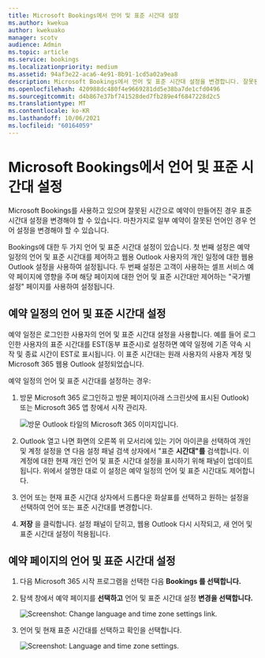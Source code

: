 ```yaml
---
title: Microsoft Bookings에서 언어 및 표준 시간대 설정
ms.author: kwekua
author: kwekuako
manager: scotv
audience: Admin
ms.topic: article
ms.service: bookings
ms.localizationpriority: medium
ms.assetid: 94af3e22-aca6-4e91-8b91-1cd5a02a9ea8
description: Microsoft Bookings에서 언어 및 표준 시간대 설정을 변경합니다. 잘못된 시간으로 예약을 만든 경우 Bookings가 잘못된 표준 시간대에 대해 설정될 수 있습니다.
ms.openlocfilehash: 420988dc480f4e9669281dd5e38ba7de1cfd0496
ms.sourcegitcommit: d4b867e37bf741528ded7fb289e4f6847228d2c5
ms.translationtype: MT
ms.contentlocale: ko-KR
ms.lasthandoff: 10/06/2021
ms.locfileid: "60164059"
---
```

# <a name="set-language-and-time-zones-in-microsoft-bookings"></a>Microsoft Bookings에서 언어 및 표준 시간대 설정

Microsoft Bookings를 사용하고 있으며 잘못된 시간으로 예약이 만들어진 경우 표준 시간대 설정을 변경해야 할 수 있습니다. 마찬가지로 일부 예약이 잘못된 언어인 경우 언어 설정을 변경해야 할 수 있습니다.

Bookings에 대한 두 가지 언어 및 표준 시간대 설정이 있습니다. 첫 번째 설정은 예약 일정의 언어 및 표준 시간대를 제어하고 웹용 Outlook 사용자의 개인 일정에 대한 웹용 Outlook 설정을 사용하여 설정됩니다. 두 번째 설정은 고객이 사용하는 셀프 서비스 예약 페이지에 영향을 주며 해당 페이지에 대한 언어 및 표준 시간대만 제어하는 "국가별 설정" 페이지를 사용하여 설정됩니다.

## <a name="setting-language-and-time-zone-for-a-booking-calendar"></a>예약 일정의 언어 및 표준 시간대 설정

예약 일정은 로그인한 사용자의 언어 및 표준 시간대 설정을 사용합니다. 예를 들어 로그인한 사용자의 표준 시간대를 EST(동부 표준시)로 설정하면 예약 일정에 기존 약속 시작 및 종료 시간이 EST로 표시됩니다. 이 표준 시간대는 원래 사용자의 사용자 계정 및 Microsoft 365 웹용 Outlook 설정되었습니다.

예약 일정의 언어 및 표준 시간대를 설정하는 경우:

1. 방문 Microsoft 365 로그인하고 방문 페이지(아래 스크린샷에 표시된 Outlook) 또는 Microsoft 365 앱 창에서 시작 관리자.

   ![방문 Outlook 타일의 Microsoft 365 이미지입니다.](../media/bookings-outlook-tile.png)

1. Outlook 열고 나면 화면의  오른쪽 위 모서리에 있는 기어 아이콘을 선택하여 개인 및 계정 설정을 연 다음 설정 패널 검색 상자에서 "표준 **시간대"를** 검색합니다. 이 계정에 대한 현재 개인 언어 및 표준 시간대 설정을 표시하기 위해 패널이 업데이트됩니다. 위에서 설명한 대로 이 설정은 예약 일정의 언어 및 표준 시간대도 제어합니다.

1. 언어 또는 현재 표준 시간대 상자에서 드롭다운  화살표를 선택하고 원하는 설정을 선택하여 언어 또는 표준 시간대를 변경합니다.

1. **저장** 을 클릭합니다. 설정 패널이 닫히고, 웹용 Outlook 다시 시작되고, 새 언어 및 표준 시간대 설정이 적용됩니다.

## <a name="setting-the-language-and-time-zone-for-the-booking-page"></a>예약 페이지의 언어 및 표준 시간대 설정

1. 다음 Microsoft 365 시작 프로그램을 선택한 다음 **Bookings 를 선택합니다.**

1. 탐색 창에서 예약 페이지를 **선택하고** 언어 및 표준 시간대 설정 **변경을 선택합니다.**

   ![Screenshot: Change language and time zone settings link.](../media/bookings-region-language-timezone-settings.png)

1. 언어 및 현재 표준 시간대를 선택하고 확인을 선택합니다.

   ![Screenshot: Language and time zone settings.](../media/bookings-region-timezone-settings.png)
